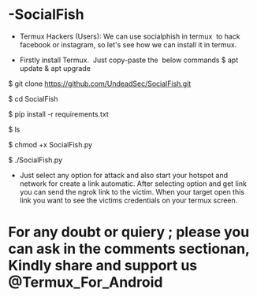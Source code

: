 # -SocialFish

* Termux Hackers (Users): We can use socialphish 
in termux  to hack facebook or instagram, so let's 
see how we can install it in termux. 

* Firstly install Termux.  
 Just copy-paste the 
 below commands
 $ apt update & apt upgrade

 $ git clone https://github.com/UndeadSec/SocialFish.git 

 $ cd SocialFish 

 $ pip install -r requirements.txt 

 $ ls 

 $ chmod +x SocialFish.py 

 $ ./SocialFish.py  

* Just select any option for attack 
and also start your hotspot and network for create 
a link automatic. After selecting option and get 
link you can send the ngrok link to the victim.
When your target open this link
 you want to see the victims credentials on your termux screen.
# For any doubt or quiery ; please you can ask in the comments sectionan, Kindly share and support us  @Termux_For_Android
